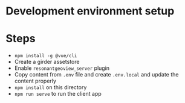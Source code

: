 # Development environment setup

# Steps
- `npm install -g @vue/cli`
- Create a girder assetstore
- Enable `resonantgeoview_server` plugin
- Copy content from `.env` file and create `.env.local` and update the content properly
- `npm install` on this directory
- `npm run serve` to run the client app
